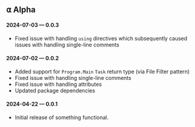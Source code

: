 ## ⍺ Alpha

#### 2024-07-03 — 0.0.3

- Fixed issue with handling `using` directives which subsequently caused issues with handling single-line comments

#### 2024-07-02 — 0.0.2

- Added support for `Program.Main` `Task` return type (via File Filter pattern)
- Fixed issue with handling single-line comments
- Fixed issue with handling attributes
- Updated package dependencies

#### 2024-04-22 — 0.0.1

- Initial release of something functional.
